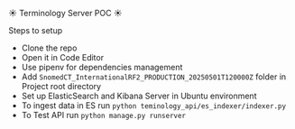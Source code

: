 ☀️ Terminology Server POC ☀️

Steps to setup
 - Clone the repo
 - Open it in Code Editor
 - Use pipenv for dependencies management
 - Add `SnomedCT_InternationalRF2_PRODUCTION_20250501T120000Z` folder in Project root directory
 - Set up ElasticSearch and Kibana Server in Ubuntu environment
 - To ingest data in ES run `python teminology_api/es_indexer/indexer.py`
 - To Test API run `python manage.py runserver`
